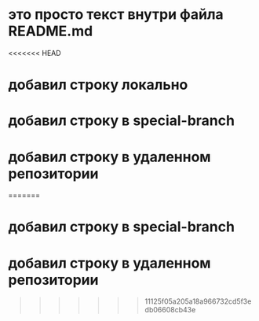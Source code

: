 # это просто текст внутри файла README.md
<<<<<<< HEAD
# добавил строку локально
# добавил строку в special-branch
# добавил строку в удаленном репозитории
=======
# добавил строку в special-branch
# добавил строку в удаленном репозитории
>>>>>>> 11125f05a205a18a966732cd5f3edb06608cb43e
